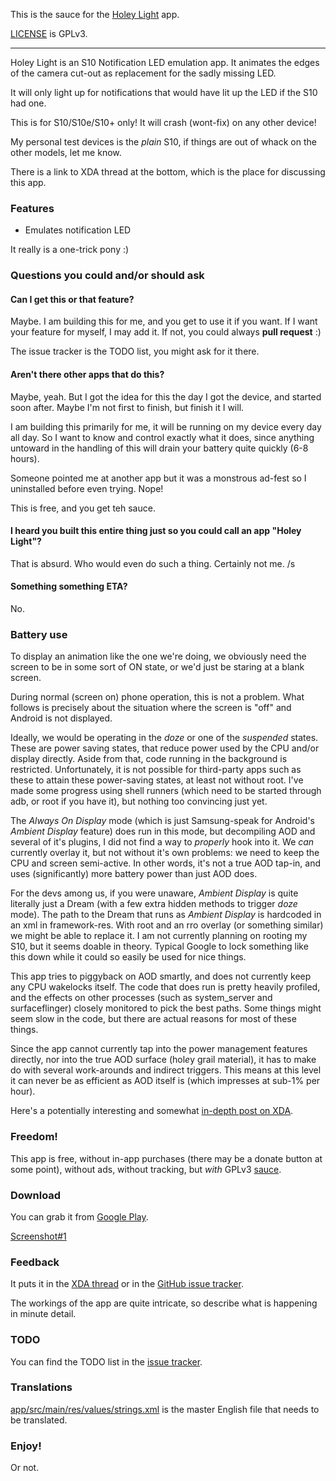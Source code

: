 This is the sauce for the [Holey Light](https://play.google.com/store/apps/details?id=eu.chainfire.holeylight) app.

[LICENSE](./LICENSE) is GPLv3.

---

Holey Light is an S10 Notification LED emulation app. It animates the
edges of the camera cut-out as replacement for the sadly missing LED.

It will only light up for notifications that would have lit up the LED
if the S10 had one.

This is for S10/S10e/S10+ only! It will crash (wont-fix) on any other
device!

My personal test devices is the *plain* S10, if things are out of
whack on the other models, let me know.

There is a link to XDA thread at the bottom, which is the place for
discussing this app.

### Features

- Emulates notification LED

It really is a one-trick pony :) 

### Questions you could and/or should ask

#### Can I get this or that feature?

Maybe. I am building this for me, and you get to use it if you want.
If I want your feature for myself, I may add it. If not, you could
always **pull request** :)

The issue tracker is the TODO list, you might ask for it there.

#### Aren't there other apps that do this?

Maybe, yeah. But I got the idea for this the day I got the device, and
started soon after. Maybe I'm not first to finish, but finish it I will.

I am building this primarily for me, it will be running on my device
every day all day. So I want to know and control exactly what it does,
since anything untoward in the handling of this will drain your battery
quite quickly (6-8 hours).

Someone pointed me at another app but it was a monstrous ad-fest so
I uninstalled before even trying. Nope!

This is free, and you get teh sauce.

#### I heard you built this entire thing just so you could call an app "Holey Light"?

That is absurd. Who would even do such a thing. Certainly not me. /s 

#### Something something ETA?

No.

### Battery use 

To display an animation like the one we're doing, we obviously need
the screen to be in some sort of ON state, or we'd just be staring
at a blank screen.

During normal (screen on) phone operation, this is not a problem. What
follows is precisely about the situation where the screen is "off" and
Android is not displayed.

Ideally, we would be operating in the *doze* or one of the *suspended*
states. These are power saving states, that reduce power used by the
CPU and/or display directly. Aside from that, code running in the
background is restricted. Unfortunately, it is not possible for
third-party apps such as these to attain these power-saving states,
at least not without root. I've made some progress using shell runners
(which need to be started through adb, or root if you have it), but
nothing too convincing just yet.

The *Always On Display* mode (which is just Samsung-speak for 
Android's *Ambient Display* feature) does run in this mode, but 
decompiling AOD and several of it's plugins, I did not find a way
to *properly* hook into it. We *can* currently overlay it, but not
without it's own problems: we need to keep the CPU and screen
semi-active. In other words, it's not a true AOD tap-in, and uses
(significantly) more battery power than just AOD does.

For the devs among us, if you were unaware, *Ambient Display* is quite
literally just a Dream (with a few extra hidden methods to trigger *doze*
mode). The path to the Dream that runs as *Ambient Display* is hardcoded
in an xml in framework-res. With root and an rro overlay (or something 
similar) we might be able to replace it. I am not currently planning on 
rooting my S10, but it seems doable in theory. Typical Google to lock
something like this down while it could so easily be used for nice
things.

This app tries to piggyback on AOD smartly, and does not currently
keep any CPU wakelocks itself. The code that does run is pretty
heavily profiled, and the effects on other processes (such as 
system_server and surfaceflinger) closely monitored to pick the
best paths. Some things might seem slow in the code, but there are
actual reasons for most of these things.
  
Since the app cannot currently tap into the power management features 
directly, nor into the true AOD surface (hol*e*y grail material), it 
has to make do with several work-arounds and indirect triggers. This 
means at this level it can never be as efficient as AOD itself is 
(which impresses at sub-1% per hour).
 
Here's a potentially interesting and somewhat [in-depth post on XDA](https://forum.xda-developers.com/showpost.php?p=79303152&postcount=319).

### Freedom!

This app is free, without in-app purchases (there may be a donate button at some point), without ads, without tracking, but *with* GPLv3 [sauce](https://github.com/Chainfire/HoleyLight).

### Download

You can grab it from [Google Play](https://play.google.com/store/apps/details?id=eu.chainfire.holeylight).

[Screenshot#1](https://lh3.googleusercontent.com/jzDVR2wFkO8rd9dgEP_Pg6PKo5EjlL-O8fjLR5Widw5b-M5sxBujj_gh8QEBcaxMfBk)

### Feedback

It puts it in the [XDA thread](https://forum.xda-developers.com/galaxy-s10/themes/app-holey-light-t3917675) or in the [GitHub issue tracker](https://github.com/Chainfire/HoleyLight/issues).

The workings of the app are quite intricate, so describe what is happening in minute detail.

### TODO

You can find the TODO list in the [issue tracker](https://github.com/Chainfire/HoleyLight/issues?utf8=%E2%9C%93&q=is%3Aissue).

### Translations

[app/src/main/res/values/strings.xml](./app/src/main/res/values/strings.xml) is the master English file that needs to be translated.  

### Enjoy!
Or not.
